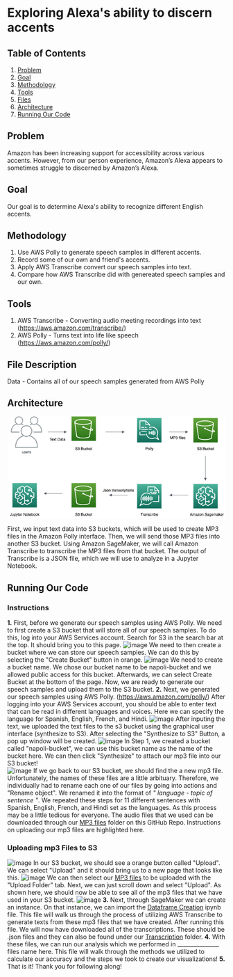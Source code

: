 # **Exploring Alexa's ability to discern accents**

## Table of Contents 
1. [Problem](#problem)
2. [Goal](#goal)
3. [Methodology](#method)
4. [Tools](#tools)
5. [Files](#desc)
6. [Architecture](#architect)
7. [Running Our Code](#help)


## Problem <a name="problem"/>
Amazon has been increasing support for accessibility across various accents. However, from our person experience, Amazon’s Alexa appears to sometimes struggle to discerned by Amazon’s Alexa.

## Goal <a name="goal"/>
Our goal is to determine Alexa's ability to recognize different English accents.

## Methodology <a name="method"/>
1. Use AWS Polly to generate speech samples in different accents. 
2. Record some of our own and friend's accents. 
3. Apply AWS Transcribe convert our speech samples into text.
4. Compare how AWS Transcribe did with genereated speech samples and our own. 

## Tools <a name="tools"/>
1. AWS Transcribe - Converting audio meeting recordings into text (https://aws.amazon.com/transcribe/)
2. AWS Polly - Turns text into life like speech (https://aws.amazon.com/polly/)

## File Description <a name="desc"/>
Data - Contains all of our speech samples generated from AWS Polly 
 ## Architecture <a name="architect"/>
 ![ArchitectureDiagram](https://github.com/jongmp/Napoli-Polly/blob/main/Diagram.png)

 First, we input text data into S3 buckets, which will be used to create MP3 files in the Amazon Polly interface. Then, we will send those MP3 files into another S3 bucket. Using Amazon SageMaker, we will call Amazon Transcribe to transcribe the MP3 files from that bucket. The output of Transcribe is a JSON file, which we will use to analyze in a Jupyter Notebook. 

 ## Running Our Code <a name="help"/>

### Instructions
**1.** First, before we generate our speech samples using AWS Polly. We need to first create a S3 bucket that will store all of our speech samples. To do this, log into your AWS Services account. Search for S3 in the search bar at the top. It should bring you to this page. 
![image](https://user-images.githubusercontent.com/48782795/115645085-bacedc80-a2ed-11eb-97d2-723b3a806ed3.png)
We need to then create a bucket where we can store our speech samples. We can do this by selecting the "Create Bucket" button in orange.
![image](https://user-images.githubusercontent.com/48782795/115645277-126d4800-a2ee-11eb-9ed8-71ade1e3f7f5.png)
We need to create a bucket name. We chose our bucket name to be napoli-bucket and we allowed public access for this bucket. Afterwards, we can select Create Bucket at the bottom of the page. Now, we are ready to generate our speech samples and upload them to the S3 bucket.
**2.** Next, we generated our speech samples using AWS Polly. (https://aws.amazon.com/polly/) After logging into your AWS Services account, you should be able to enter text that can be read in different languages and voices. Here we can specify the language for Spanish, English, French, and Hindi. 
![image](https://user-images.githubusercontent.com/48782795/115628044-fc4f8f80-a2cd-11eb-8243-41a59f7a1353.png)
After inputing the text, we uploaded the text files to the s3 bucket using the graphical user interface (synthesize to S3). After selecting the "Synthesize to S3" Button, a pop up window will be created. 
![image](https://user-images.githubusercontent.com/48782795/115646492-3af64180-a2f0-11eb-8494-459dcad101ad.png)
In Step 1, we created a bucket called "napoli-bucket", we can use this bucket name as the name of the bucket here. We can then click "Synthesize" to attach our mp3 file into our S3 bucket!  
![image](https://user-images.githubusercontent.com/48782795/115646766-c7086900-a2f0-11eb-9ac2-e35dc635a464.png)
If we go back to our S3 bucket, we should find the a new mp3 file. Unfortunately, the names of these files are a little arbituary. Therefore, we individually had to rename each one of our files by going into actions and "Rename object". We renamed it into the format of _" language - topic of sentence "_. We repeated these steps for 11 different sentences with Spanish, English, French, and Hindi set as the languages. 
As this process may be a little tedious for everyone. The audio files that we used can be downloaded through our [MP3 files](https://github.com/jongmp/Napoli-Polly/tree/main/MP3%20files) folder on this GitHub Repo. Instructions on uploading our mp3 files are highlighted here.
### Uploading mp3 Files to S3
![image](https://user-images.githubusercontent.com/48782795/115648299-32ebd100-a2f3-11eb-8e0e-176dd04a0343.png)
In our S3 bucket, we should see a orange button called "Upload". We can select "Upload" and it should bring us to a new page that looks like this. 
![image](https://user-images.githubusercontent.com/48782795/115648389-56af1700-a2f3-11eb-9d3b-07aea2205ae1.png)
We can then select our [MP3 files](https://github.com/jongmp/Napoli-Polly/tree/main/MP3%20files) to be uploaded with the "Upload Folder" tab. Next, we can just scroll down and select "Upload". 
As shown here, we should now be able to see all of the mp3 files that we have used in your S3 bucket. 
![image](https://user-images.githubusercontent.com/48782795/115648644-cde4ab00-a2f3-11eb-9d10-03a524586728.png)
**3.** Next, through SageMaker we can create an instance. On that instance, we can import the [Dataframe Creation](https://github.com/jongmp/Napoli-Polly/blob/main/Dataframe-Creation.ipynb) ipynb file. This file will walk us through the process of utilizing AWS Transcribe to generate texts from these mp3 files that we have created. 
After running this file. We will now have downloaded all of the transcriptions. These should be .json files and they can also be found under our [Transcription](https://github.com/jongmp/Napoli-Polly/tree/main/Transcriptions) folder. 
**4.** With these files, we can run our analysis which we performed in _______________ files name here. This file will walk through the methods we utilized to calculate our accuracy and the steps we took to create our visualizations!
**5.** That is it! Thank you for following along! 
